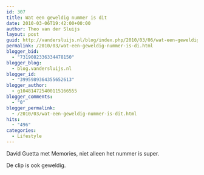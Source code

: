 ```yaml
---
id: 307
title: Wat een geweldig nummer is dit
date: 2010-03-06T19:42:00+00:00
author: Theo van der Sluijs
layout: post
guid: http://vandersluijs.nl/blog/index.php/2010/03/06/wat-een-geweldig-nummer-is-di/
permalink: /2010/03/wat-een-geweldig-nummer-is-di.html
blogger_bid:
  - "7319082336334478150"
blogger_blog:
  - blog.vandersluijs.nl
blogger_id:
  - "3995989364355652613"
blogger_author:
  - g104814725400115166555
blogger_comments:
  - "0"
blogger_permalink:
  - /2010/03/wat-een-geweldig-nummer-is-dit.html
hits:
  - "496"
categories:
  - Lifestyle
---
```

David Guetta met Memories, niet alleen het nummer is super.

De clip is ook geweldig.